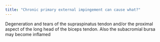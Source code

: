 ```yaml
---
title: "Chronic primary external impingement can cause what?"
---
```

Degeneration and tears of the supraspinatus tendon and/or the proximal aspect of the long head of the biceps tendon. Also the subacromial bursa may become inflamed

